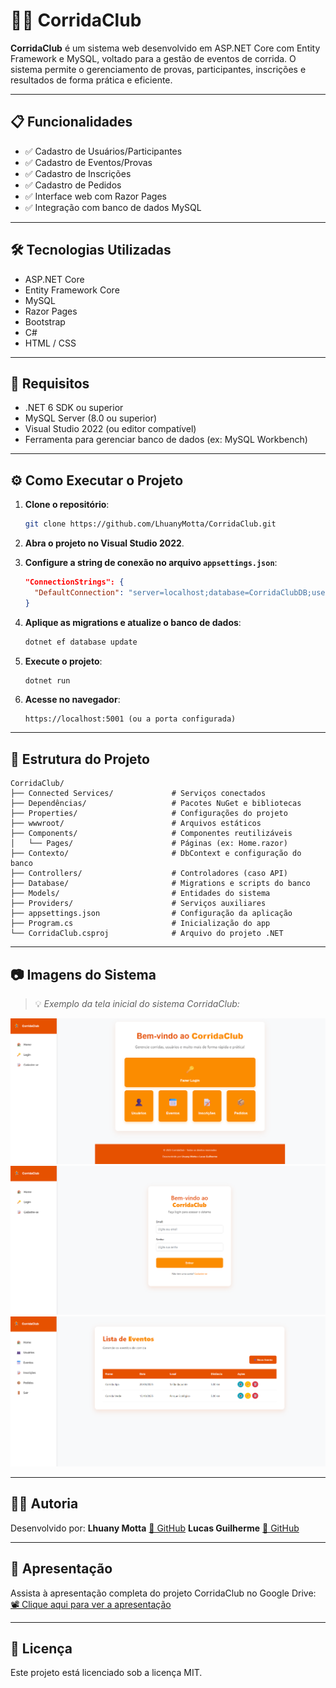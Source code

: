 # 🏃‍♀️ CorridaClub

**CorridaClub** é um sistema web desenvolvido em ASP.NET Core com Entity Framework e MySQL, voltado para a gestão de eventos de corrida. O sistema permite o gerenciamento de provas, participantes, inscrições e resultados de forma prática e eficiente.

---

## 📋 Funcionalidades

- ✅ Cadastro de Usuários/Participantes  
- ✅ Cadastro de Eventos/Provas  
- ✅ Cadastro de Inscrições  
- ✅ Cadastro de Pedidos  
- ✅ Interface web com Razor Pages  
- ✅ Integração com banco de dados MySQL

---

## 🛠️ Tecnologias Utilizadas

- ASP.NET Core  
- Entity Framework Core  
- MySQL  
- Razor Pages  
- Bootstrap  
- C#  
- HTML / CSS

---

## 💾 Requisitos

- .NET 6 SDK ou superior  
- MySQL Server (8.0 ou superior)  
- Visual Studio 2022 (ou editor compatível)  
- Ferramenta para gerenciar banco de dados (ex: MySQL Workbench)

---

## ⚙️ Como Executar o Projeto

1. **Clone o repositório**:
   ```bash
   git clone https://github.com/LhuanyMotta/CorridaClub.git
   ```

2. **Abra o projeto no Visual Studio 2022**.

3. **Configure a string de conexão no arquivo `appsettings.json`**:
   ```json
   "ConnectionStrings": {
     "DefaultConnection": "server=localhost;database=CorridaClubDB;user=root;password=SuaSenha"
   }
   ```

4. **Aplique as migrations e atualize o banco de dados**:
   ```bash
   dotnet ef database update
   ```

5. **Execute o projeto**:
   ```bash
   dotnet run
   ```

6. **Acesse no navegador**:
   ```
   https://localhost:5001 (ou a porta configurada)
   ```

---

## 📁 Estrutura do Projeto

```
CorridaClub/
├── Connected Services/             # Serviços conectados
├── Dependências/                   # Pacotes NuGet e bibliotecas
├── Properties/                     # Configurações do projeto
├── wwwroot/                        # Arquivos estáticos
├── Components/                     # Componentes reutilizáveis
│   └── Pages/                      # Páginas (ex: Home.razor)
├── Contexto/                       # DbContext e configuração do banco
├── Controllers/                    # Controladores (caso API)
├── Database/                       # Migrations e scripts do banco
├── Models/                         # Entidades do sistema
├── Providers/                      # Serviços auxiliares
├── appsettings.json                # Configuração da aplicação
├── Program.cs                      # Inicialização do app
└── CorridaClub.csproj              # Arquivo do projeto .NET
```

---

## 📷 Imagens do Sistema

> 💡 *Exemplo da tela inicial do sistema CorridaClub:*

![Tela Inicial](imagens/bemvindo.png)
![Tela de Login](imagens/login.png)
![Tela de Eventos](imagens/listaeventos.png)

---

## 🙋‍♀️ Autoria

Desenvolvido por: **Lhuany Motta** [🔗 GitHub](https://github.com/LhuanyMotta)
                  **Lucas Guilherme** [🔗 GitHub](https://github.com/Lucas-S-Guilherme)

---

## 🎥 Apresentação

Assista à apresentação completa do projeto CorridaClub no Google Drive:  
[📽️ Clique aqui para ver a apresentação](https://drive.google.com/file/d/1ZsbRNlH2UlCQ0nDxK-qDNLUhvof92hDK/view?usp=sharing)

---

## 📜 Licença

Este projeto está licenciado sob a licença MIT.